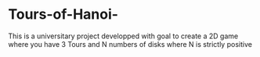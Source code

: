# Tours-of-Hanoi-
This is a universitary project developped with goal to create a 2D game where you have 3 Tours and N numbers of disks where N is strictly positive
